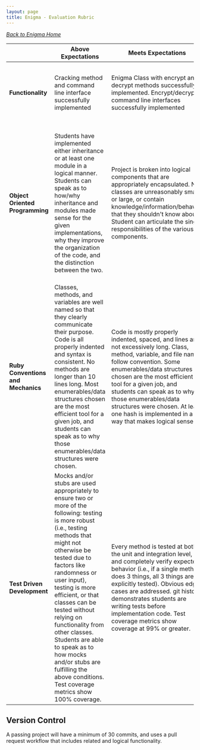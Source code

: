 ```yaml
---
layout: page
title: Enigma - Evaluation Rubric
---
```


_[Back to Enigma Home](./index)_

<br> | **Above Expectations** | **Meets Expectations** | **Below Expectations** | **Well Below Expectations**  
-- | --- | --- | --- | ---
**Functionality** | Cracking method and command line interface successfully implemented | Enigma Class with encrypt and decrypt methods successfully implemented. Encrypt/decrypt command line interfaces successfully implemented | One of the following are not successfully implemented: Eniga#encrypt, Enigma#decrypt, command line interfaces | Two or more of the following are not successfully implemented: Eniga#encrypt, Enigma#decrypt, command line interfaces
**Object Oriented Programming** | Students have implemented either inheritance or at least one module in a logical manner.  Students can speak as to how/why inheritance and modules made sense for the given implementations, why they improve the organization of the code, and the distinction between the two. | Project is broken into logical components that are appropriately encapsulated. No classes are unreasonably small or large, or contain knowledge/information/behavior that they shouldn't know about.  Student can articulate the single responsibilities of the various components. | Students can clearly identify the responsibility of each class that they created and the methods that they wrote. Students are able to describe why they have organized their code in the way they did. Project may have too many or too few classes, or include knowledge/information/behavior that isn't necessary for a given class to know.  Student cannot articulate single responsiblities, or code does not demonstrate adherence to the described single responsiblities. | Students have difficulty explaining the reason they have organized their code in the way that they did. They may have few files that seem to be doing the vast majority of the work in the project, and have not drawn clear lines between the responsibilities of different classes they have created.
**Ruby Conventions and Mechanics** | Classes, methods, and variables are well named so that they clearly communicate their purpose. Code is all properly indented and syntax is consistent. No methods are longer than 10 lines long. Most enumerables/data structures chosen are the most efficient tool for a given job, and students can speak as to why those enumerables/data structures were chosen. | Code is mostly properly indented, spaced, and lines are not excessively long. Class, method, variable, and file names follow convention. Some enumerables/data structures chosen are the most efficient tool for a given job, and students can speak as to why those enumerables/data structures were chosen. At least one hash is implemented in a way that makes logical sense. | Code demonstrates some proper indenting and spacing. Class, method, variable, and file names inconsistently follow convention. Few enumerables/data structures chosen are the most efficient tool for a given job. Students may not be able to speak as to why those enumerables/data structures were chosen. No hashes are implemented, or are implemented in an inappropriate use case. | Code is not properly indented and spaced and lines are excessively long. Class, method, variable, and file names do not follow convention
**Test Driven Development** | Mocks and/or stubs are used appropriately to ensure two or more of the following: testing is more robust (i.e., testing methods that might not otherwise be tested due to factors like randomness or user input), testing is more efficient, or that classes can be tested without relying on functionality from other classes. Students are able to speak as to how mocks and/or stubs are fulfilling the above conditions. Test coverage metrics show 100% coverage. | Every method is tested at both the unit and integration level, and completely verify expected behavior (i.e., if a single method does 3 things, all 3 things are explicitly tested). Obvious edge cases are addressed. git history demonstrates students are writing tests before implementation code. Test coverage metrics show coverage at 99% or greater. | Every method is not tested, expected behavior is partially tested, and/or no edge cases are addressed. git history does not demonstrate students are writing tests before implementation code. | Test coverage is below 90% and/or less than half of the methods in any given class are untested or have tests that don’t verify expected behavior.

## Version Control
A passing project will have a minimum of 30 commits, and uses a pull request workflow that includes related and logical functionality.
